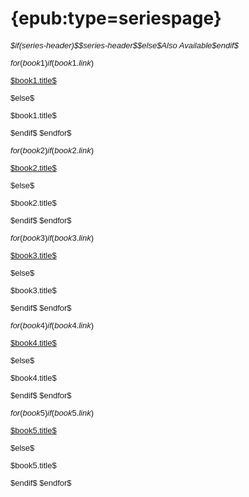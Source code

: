 # {epub:type=seriespage}

<div style="font-size: small; font-family: sans-serif;">

<p class="center top-margin" style="margin-bottom: 1em; font-style: italic;">$if(series-header)$$series-header$$else$Also Available$endif$</p>

$for(book1)$$if(book1.link)$
<p class="center"><a href="$book1.link$">$book1.title$</a></p>
$else$
<p class="center">$book1.title$</p>
$endif$
$endfor$

$for(book2)$$if(book2.link)$
<p class="center"><a href="$book2.link$">$book2.title$</a></p>
$else$
<p class="center">$book2.title$</p>
$endif$
$endfor$

$for(book3)$$if(book3.link)$
<p class="center"><a href="$book3.link$">$book3.title$</a></p>
$else$
<p class="center">$book3.title$</p>
$endif$
$endfor$

$for(book4)$$if(book4.link)$
<p class="center"><a href="$book4.link$">$book4.title$</a></p>
$else$
<p class="center">$book4.title$</p>
$endif$
$endfor$

$for(book5)$$if(book5.link)$
<p class="center"><a href="$book5.link$">$book5.title$</a></p>
$else$
<p class="center">$book5.title$</p>
$endif$
$endfor$

</div>
